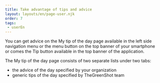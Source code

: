 ```yaml
---
title: Take advantage of tips and advice 
layout: layouts/en/page-user.njk
order: 7
tags:
 - userEn
---
```

You can get advice on the My tip of the day page available in the left side navigation menu or the menu button on the top banner of your smartphone or comes the Tip button available in the top banner of the application.

The My tip of the day page consists of two separate lists under two tabs:

- the advice of the day specified by your organization
- generic tips of the day specified by TheGreenShot team